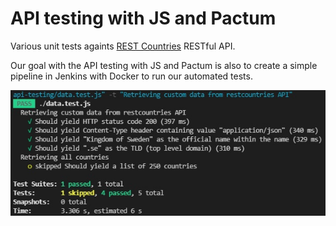 <h1>API testing with JS and Pactum</h1>
<p>Various unit tests againts <a href="https://restcountries.com" target="_blank">REST Countries</a> RESTful API.</p>
<p>Our goal with the API testing with JS and Pactum is also to create a simple pipeline in Jenkins with Docker to run our automated tests.</p>
<img src="https://github.com/nikengutb/api-testing/blob/main/test-data.jpg" />
